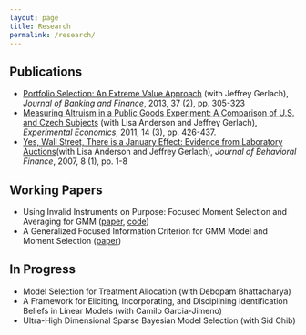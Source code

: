 ```yaml
---
layout: page
title: Research
permalink: /research/
---
```

## Publications

- [Portfolio Selection: An Extreme Value Approach]() (with Jeffrey Gerlach), *Journal of Banking and Finance*, 2013, 37 (2), pp. 305-323
- [Measuring Altruism in a Public Goods Experiment: A Comparison of U.S. and Czech Subjects](http://link.springer.com/article/10.1007%2Fs10683-011-9274-8) (with Lisa Anderson and Jeffrey Gerlach), *Experimental Economics*, 2011, 14 (3), pp. 426-437.
- [Yes, Wall Street, There is a January Effect: Evidence from Laboratory Auctions](http://www.tandfonline.com/doi/abs/10.1080/15427560709337012)(with Lisa Anderson and Jeffrey Gerlach), *Journal of Behavioral Finance*, 2007, 8 (1), pp. 1-8

## Working Papers

- Using Invalid Instruments on Purpose: Focused Moment Selection and Averaging for GMM ([paper](), [code]())
- A Generalized Focused Information Criterion for GMM Model and Moment Selection ([paper]())

## In Progress
- Model Selection for Treatment Allocation (with Debopam Bhattacharya)
- A Framework for Eliciting, Incorporating, and Disciplining Identification Beliefs in Linear Models (with Camilo Garcia-Jimeno)
- Ultra-High Dimensional Sparse Bayesian Model Selection (with Sid Chib)
